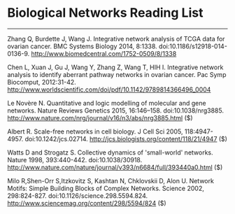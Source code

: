# Biological Networks Reading List
---------
Zhang Q, Burdette J, Wang J. Integrative network analysis of TCGA data for ovarian cancer. BMC Systems Biology 2014, 8:1338. doi:10.1186/s12918-014-0136-9. http://www.biomedcentral.com/1752-0509/8/1338

Chen L,	Xuan J,	Gu J,	Wang Y,	Zhang Z,	Wang T,	HIH I. Integrative network analysis to identify aberrant pathway networks in ovarian cancer. Pac Symp Biocomput, 2012:31-42. http://www.worldscientific.com/doi/pdf/10.1142/9789814366496_0004

Le Novère N. Quantitative and logic modelling of molecular and gene networks. Nature Reviews Genetics 2015, 16:146–158. doi:10.1038/nrg3885. http://www.nature.com/nrg/journal/v16/n3/abs/nrg3885.html ($)

Albert R. Scale-free networks in cell biology. J Cell Sci 2005, 118:4947-4957. doi:10.1242/​jcs.02714. http://jcs.biologists.org/content/118/21/4947 ($)

Watts D and Strogatz S. Collective dynamics of 'small-world' networks. Nature 1998, 393:440-442. doi:10.1038/30918. http://www.nature.com/nature/journal/v393/n6684/full/393440a0.html ($)

Milo R,Shen-Orr S,Itzkovitz S, Kashtan N, Chklovskii D, Alon U. Network Motifs: Simple Building Blocks of Complex Networks. Science 2002, 298:824-827. doi:10.1126/science.298.5594.824.
http://www.sciencemag.org/content/298/5594/824 ($)
